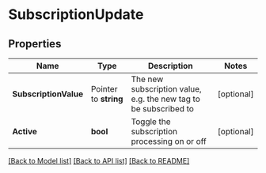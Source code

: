 # SubscriptionUpdate

## Properties
Name | Type | Description | Notes
------------ | ------------- | ------------- | -------------
**SubscriptionValue** | Pointer to **string** | The new subscription value, e.g. the new tag to be subscribed to | [optional] 
**Active** | **bool** | Toggle the subscription processing on or off | [optional] 

[[Back to Model list]](../README.md#documentation-for-models) [[Back to API list]](../README.md#documentation-for-api-endpoints) [[Back to README]](../README.md)


